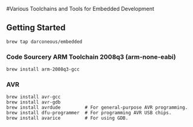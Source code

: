 #Various Toolchains and Tools for Embedded Development

## Getting Started ##

	brew tap darconeous/embedded

### Code Sourcery ARM Toolchain 2008q3 (arm-none-eabi) ###

	brew install arm-2008q3-gcc

### AVR ###

	brew install avr-gcc
	brew install avr-gdb
	brew install avrdude         # For general-purpose AVR programming.
	brew install dfu-programmer  # For programming AVR USB chips.
	brew install avarice         # For using GDB.